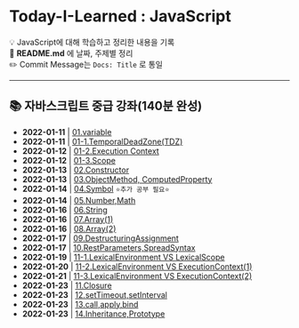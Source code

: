 # Today-I-Learned : JavaScript
💡 JavaScript에 대해 학습하고 정리한 내용을 기록 <br>
💬 **README.md** 에 날짜, 주제별 정리 <br>
✏️ Commit Message는 `Docs: Title` 로 통일

<hr>

## 📚 자바스크립트 중급 강좌(140분 완성)
- **2022-01-11** | <a href="https://github.com/dev-ku/Today-I-Learned/blob/main/javascript/%EC%9E%90%EB%B0%94%EC%8A%A4%ED%81%AC%EB%A6%BD%ED%8A%B8%20%EC%A4%91%EA%B8%89%20%EA%B0%95%EC%A2%8C(140%EB%B6%84%20%EC%99%84%EC%84%B1)/01.variable.md">01.variable</a>
- **2022-01-11** | <a href="https://github.com/dev-ku/Today-I-Learned/blob/main/javascript/%EC%9E%90%EB%B0%94%EC%8A%A4%ED%81%AC%EB%A6%BD%ED%8A%B8%20%EC%A4%91%EA%B8%89%20%EA%B0%95%EC%A2%8C(140%EB%B6%84%20%EC%99%84%EC%84%B1)/01-1.TemporalDeadZone(TDZ).md">01-1.TemporalDeadZone(TDZ)</a>
- **2022-01-12** | <a href="https://github.com/dev-ku/Today-I-Learned/blob/main/javascript/%EC%9E%90%EB%B0%94%EC%8A%A4%ED%81%AC%EB%A6%BD%ED%8A%B8%20%EC%A4%91%EA%B8%89%20%EA%B0%95%EC%A2%8C(140%EB%B6%84%20%EC%99%84%EC%84%B1)/01-2.Execution%20Context.md">01-2.Execution Context</a>
- **2022-01-12** | <a href="https://github.com/dev-ku/Today-I-Learned/blob/main/javascript/%EC%9E%90%EB%B0%94%EC%8A%A4%ED%81%AC%EB%A6%BD%ED%8A%B8%20%EC%A4%91%EA%B8%89%20%EA%B0%95%EC%A2%8C(140%EB%B6%84%20%EC%99%84%EC%84%B1)/01-3.Scope.md">01-3.Scope</a>
- **2022-01-13** | <a href="https://github.com/dev-ku/Today-I-Learned/blob/main/javascript/%EC%9E%90%EB%B0%94%EC%8A%A4%ED%81%AC%EB%A6%BD%ED%8A%B8%20%EC%A4%91%EA%B8%89%20%EA%B0%95%EC%A2%8C(140%EB%B6%84%20%EC%99%84%EC%84%B1)/02.Constructor.md">02.Constructor</a>
- **2022-01-13** | <a href="https://github.com/dev-ku/Today-I-Learned/blob/main/javascript/%EC%9E%90%EB%B0%94%EC%8A%A4%ED%81%AC%EB%A6%BD%ED%8A%B8%20%EC%A4%91%EA%B8%89%20%EA%B0%95%EC%A2%8C(140%EB%B6%84%20%EC%99%84%EC%84%B1)/03.ObjectMethod%2C%20ComputedProperty.md">03.ObjectMethod, ComputedProperty</a>
- **2022-01-14** | <a href="https://github.com/dev-ku/Today-I-Learned/blob/main/javascript/%EC%9E%90%EB%B0%94%EC%8A%A4%ED%81%AC%EB%A6%BD%ED%8A%B8%20%EC%A4%91%EA%B8%89%20%EA%B0%95%EC%A2%8C(140%EB%B6%84%20%EC%99%84%EC%84%B1)/04.Symbol.md">04.Symbol</a> `⭐추가 공부 필요⭐`
- **2022-01-14** | <a href="https://github.com/dev-ku/Today-I-Learned/blob/main/javascript/%EC%9E%90%EB%B0%94%EC%8A%A4%ED%81%AC%EB%A6%BD%ED%8A%B8%20%EC%A4%91%EA%B8%89%20%EA%B0%95%EC%A2%8C(140%EB%B6%84%20%EC%99%84%EC%84%B1)/05.Number%2CMath.md">05.Number,Math</a>
- **2022-01-16** | <a href="https://github.com/dev-ku/Today-I-Learned/blob/main/javascript/%EC%9E%90%EB%B0%94%EC%8A%A4%ED%81%AC%EB%A6%BD%ED%8A%B8%20%EC%A4%91%EA%B8%89%20%EA%B0%95%EC%A2%8C(140%EB%B6%84%20%EC%99%84%EC%84%B1)/06.String.md">06.String</a>
- **2022-01-16** | <a href="https://github.com/dev-ku/Today-I-Learned/blob/main/javascript/%EC%9E%90%EB%B0%94%EC%8A%A4%ED%81%AC%EB%A6%BD%ED%8A%B8%20%EC%A4%91%EA%B8%89%20%EA%B0%95%EC%A2%8C(140%EB%B6%84%20%EC%99%84%EC%84%B1)/07.Array(1).md">07.Array(1)</a>
- **2022-01-16** | <a href="https://github.com/dev-ku/Today-I-Learned/blob/main/javascript/%EC%9E%90%EB%B0%94%EC%8A%A4%ED%81%AC%EB%A6%BD%ED%8A%B8%20%EC%A4%91%EA%B8%89%20%EA%B0%95%EC%A2%8C(140%EB%B6%84%20%EC%99%84%EC%84%B1)/07.Array(2).md">08.Array(2)</a>
- **2022-01-17** | <a href="https://github.com/dev-ku/Today-I-Learned/blob/main/javascript/%EC%9E%90%EB%B0%94%EC%8A%A4%ED%81%AC%EB%A6%BD%ED%8A%B8%20%EC%A4%91%EA%B8%89%20%EA%B0%95%EC%A2%8C(140%EB%B6%84%20%EC%99%84%EC%84%B1)/09.DestructuringAssignment.md">09.DestructuringAssignment</a>
- **2022-01-17** | <a href="https://github.com/dev-ku/Today-I-Learned/blob/main/javascript/%EC%9E%90%EB%B0%94%EC%8A%A4%ED%81%AC%EB%A6%BD%ED%8A%B8%20%EC%A4%91%EA%B8%89%20%EA%B0%95%EC%A2%8C(140%EB%B6%84%20%EC%99%84%EC%84%B1)/10.RestParameters%2CSpreadSyntax.md">10.RestParameters,SpreadSyntax</a>
- **2022-01-19** | <a href="https://github.com/dev-ku/Today-I-Learned/blob/main/javascript/%EC%9E%90%EB%B0%94%EC%8A%A4%ED%81%AC%EB%A6%BD%ED%8A%B8%20%EC%A4%91%EA%B8%89%20%EA%B0%95%EC%A2%8C(140%EB%B6%84%20%EC%99%84%EC%84%B1)/11-1.LexicalEnviroment%20VS%20LexicalScope.md">11-1.LexicalEnvironment VS LexicalScope</a>
- **2022-01-20** | <a href="https://github.com/dev-ku/Today-I-Learned/blob/main/javascript/%EC%9E%90%EB%B0%94%EC%8A%A4%ED%81%AC%EB%A6%BD%ED%8A%B8%20%EC%A4%91%EA%B8%89%20%EA%B0%95%EC%A2%8C(140%EB%B6%84%20%EC%99%84%EC%84%B1)/11-2.LexicalEnviroment%20VS%20ExecutionContext(1).md">11-2.LexicalEnvironment VS ExecutionContext(1)</a>
- **2022-01-21** | <a href="https://github.com/dev-ku/Today-I-Learned/blob/main/javascript/%EC%9E%90%EB%B0%94%EC%8A%A4%ED%81%AC%EB%A6%BD%ED%8A%B8%20%EC%A4%91%EA%B8%89%20%EA%B0%95%EC%A2%8C(140%EB%B6%84%20%EC%99%84%EC%84%B1)/11-3.LexicalEnviroment%20VS%20ExecutionContext(2).md">11-3.LexicalEnvironment VS ExecutionContext(2)</a>
- **2022-01-23** | <a href="https://github.com/dev-ku/Today-I-Learned/blob/main/javascript/%EC%9E%90%EB%B0%94%EC%8A%A4%ED%81%AC%EB%A6%BD%ED%8A%B8%20%EC%A4%91%EA%B8%89%20%EA%B0%95%EC%A2%8C(140%EB%B6%84%20%EC%99%84%EC%84%B1)/11.Closure.md">11.Closure</a>
- **2022-01-23** | <a href="https://github.com/dev-ku/Today-I-Learned/blob/main/javascript/%EC%9E%90%EB%B0%94%EC%8A%A4%ED%81%AC%EB%A6%BD%ED%8A%B8%20%EC%A4%91%EA%B8%89%20%EA%B0%95%EC%A2%8C(140%EB%B6%84%20%EC%99%84%EC%84%B1)/12.setTimeout%2CsetInterval.md">12.setTimeout,setInterval</a>
- **2022-01-23** | <a href="https://github.com/dev-ku/Today-I-Learned/blob/main/javascript/%EC%9E%90%EB%B0%94%EC%8A%A4%ED%81%AC%EB%A6%BD%ED%8A%B8%20%EC%A4%91%EA%B8%89%20%EA%B0%95%EC%A2%8C(140%EB%B6%84%20%EC%99%84%EC%84%B1)/13.call%2Capply%2Cbind.md">13.call,apply,bind</a>
- **2022-01-23** | <a href="https://github.com/dev-ku/Today-I-Learned/blob/main/javascript/%EC%9E%90%EB%B0%94%EC%8A%A4%ED%81%AC%EB%A6%BD%ED%8A%B8%20%EC%A4%91%EA%B8%89%20%EA%B0%95%EC%A2%8C(140%EB%B6%84%20%EC%99%84%EC%84%B1)/14.Inheritance%2CPrototype.md">14.Inheritance,Prototype</a>


